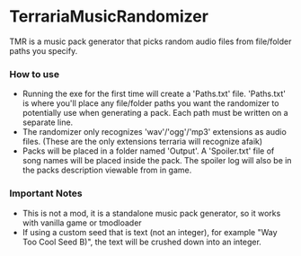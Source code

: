 # TerrariaMusicRandomizer
TMR is a music pack generator that picks random audio files from file/folder paths you specify.

### How to use
- Running the exe for the first time will create a 'Paths.txt' file.
  'Paths.txt' is where you'll place any file/folder paths you want the randomizer to potentially use when generating a pack.
  Each path must be written on a separate line.
- The randomizer only recognizes 'wav'/'ogg'/'mp3' extensions as audio files. (These are the only extensions terraria will recognize afaik)
- Packs will be placed in a folder named 'Output'.
  A 'Spoiler.txt' file of song names will be placed inside the pack.
  The spoiler log will also be in the packs description viewable from in game.

### Important Notes
- This is not a mod, it is a standalone music pack generator, so it works with vanilla game or tmodloader
- If using a custom seed that is text (not an integer), for example "Way Too Cool Seed B)", the text will be crushed down into an integer.
